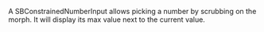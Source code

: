 A SBConstrainedNumberInput allows picking a number by scrubbing on the morph. It will display its max value next to the current value.